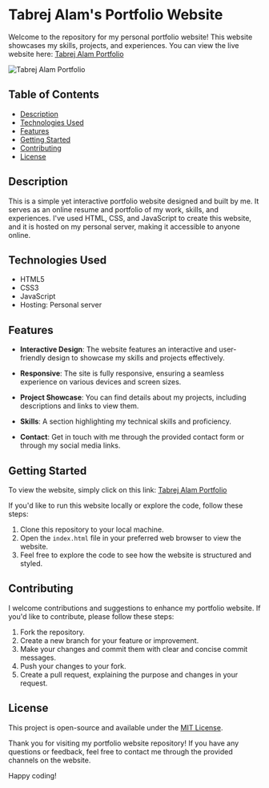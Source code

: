 # Tabrej Alam's Portfolio Website

Welcome to the repository for my personal portfolio website! This website showcases my skills, projects, and experiences. You can view the live website here: [Tabrej Alam Portfolio](https://tabrejalam.live/)

![Tabrej Alam Portfolio](screenshot.png)

## Table of Contents
- [Description](#description)
- [Technologies Used](#technologies-used)
- [Features](#features)
- [Getting Started](#getting-started)
- [Contributing](#contributing)
- [License](#license)

## Description

This is a simple yet interactive portfolio website designed and built by me. It serves as an online resume and portfolio of my work, skills, and experiences. I've used HTML, CSS, and JavaScript to create this website, and it is hosted on my personal server, making it accessible to anyone online.

## Technologies Used

- HTML5
- CSS3
- JavaScript
- Hosting: Personal server

## Features

- **Interactive Design**: The website features an interactive and user-friendly design to showcase my skills and projects effectively.

- **Responsive**: The site is fully responsive, ensuring a seamless experience on various devices and screen sizes.

- **Project Showcase**: You can find details about my projects, including descriptions and links to view them.

- **Skills**: A section highlighting my technical skills and proficiency.

- **Contact**: Get in touch with me through the provided contact form or through my social media links.

## Getting Started

To view the website, simply click on this link: [Tabrej Alam Portfolio](https://tabrejalam.live/)

If you'd like to run this website locally or explore the code, follow these steps:

1. Clone this repository to your local machine.
2. Open the `index.html` file in your preferred web browser to view the website.
3. Feel free to explore the code to see how the website is structured and styled.

## Contributing

I welcome contributions and suggestions to enhance my portfolio website. If you'd like to contribute, please follow these steps:

1. Fork the repository.
2. Create a new branch for your feature or improvement.
3. Make your changes and commit them with clear and concise commit messages.
4. Push your changes to your fork.
5. Create a pull request, explaining the purpose and changes in your request.

## License

This project is open-source and available under the [MIT License](LICENSE).

Thank you for visiting my portfolio website repository! If you have any questions or feedback, feel free to contact me through the provided channels on the website.

Happy coding!
